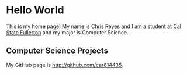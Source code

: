 # Hello World

This is my home page! My name is Chris Reyes and I am a student at [Cal State Fullerton](http://www.fullerton.edu/) and my major is Computer Science.

## Computer Science Projects

My GitHub page is http://github.com/car814435.
